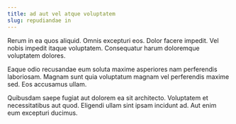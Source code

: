 ```yaml
---
title: ad aut vel atque voluptatem
slug: repudiandae in
---
```


Rerum in ea quos aliquid. Omnis excepturi eos. Dolor facere impedit. Vel nobis impedit itaque voluptatem. Consequatur harum doloremque voluptatem dolores.

Eaque odio recusandae eum soluta maxime asperiores nam perferendis laboriosam. Magnam sunt quia voluptatum magnam vel perferendis maxime sed. Eos accusamus ullam.

Quibusdam saepe fugiat aut dolorem ea sit architecto. Voluptatem et necessitatibus aut quod. Eligendi ullam sint ipsam incidunt ad. Aut enim eum excepturi ducimus.
